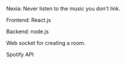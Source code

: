 Nexia: 
Never listen to the music you don't link.


Frontend: React.js

Backend: node.js

Web socket for creating a room.

Spotify API
